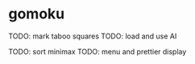 # gomoku

TODO: mark taboo squares
TODO: load and use AI

TODO: sort minimax
TODO: menu and prettier display